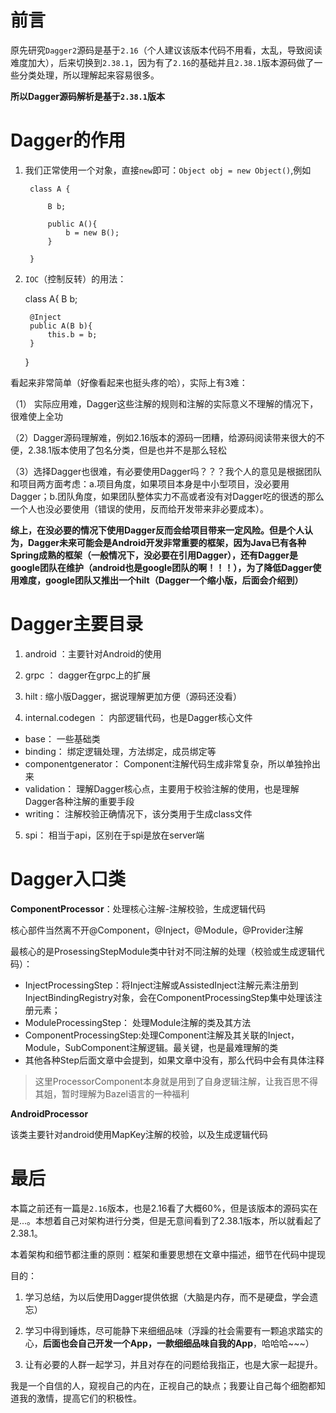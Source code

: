 

# 前言 #

原先研究`Dagger2`源码是基于`2.16`（个人建议该版本代码不用看，太乱，导致阅读难度加大），后来切换到`2.38.1`，因为有了`2.16`的基础并且`2.38.1`版本源码做了一些分类处理，所以理解起来容易很多。

**所以Dagger源码解析是基于`2.38.1`版本**

# Dagger的作用 #



1. 我们正常使用一个对象，直接`new`即可：`Object obj = new Object()`,例如


		class A {
	
			B b;
			
			public A(){
				b = new B();
			}
			
		}

2. `IOC`（控制反转）的用法：

	class A{
		B b;

		@Inject
		public A(B b){
			this.b = b;
		} 
	}

看起来非常简单（好像看起来也挺头疼的哈），实际上有3难：

（1） 实际应用难，Dagger这些注解的规则和注解的实际意义不理解的情况下，很难使上全功

（2）Dagger源码理解难，例如2.16版本的源码一团糟，给源码阅读带来很大的不便，2.38.1版本使用了包名分类，但是也并不是那么轻松

（3）选择Dagger也很难，有必要使用Dagger吗？？？我个人的意见是根据团队和项目两方面考虑：a.项目角度，如果项目本身是中小型项目，没必要用Dagger；b.团队角度，如果团队整体实力不高或者没有对Dagger吃的很透的那么一个人也没必要使用（错误的使用，反而给开发带来非必要成本）。

**综上，在没必要的情况下使用Dagger反而会给项目带来一定风险。但是个人认为，Dagger未来可能会是Android开发非常重要的框架，因为Java已有各种Spring成熟的框架（一般情况下，没必要在引用Dagger），还有Dagger是google团队在维护（android也是google团队的啊！！！），为了降低Dagger使用难度，google团队又推出一个hilt（Dagger一个缩小版，后面会介绍到）**


# Dagger主要目录 #

1. android ：主要针对Android的使用

2. grpc ： dagger在grpc上的扩展

3. hilt : 缩小版Dagger，据说理解更加方便（源码还没看）

4. internal.codegen ： 内部逻辑代码，也是Dagger核心文件

 - base： 一些基础类
 - binding： 绑定逻辑处理，方法绑定，成员绑定等
 - componentgenerator： Component注解代码生成非常复杂，所以单独拎出来
 - validation： 理解Dagger核心点，主要用于校验注解的使用，也是理解Dagger各种注解的重要手段
 - writing： 注解校验正确情况下，该分类用于生成class文件

5. spi： 相当于api，区别在于spi是放在server端

# Dagger入口类 #

**ComponentProcessor**：处理核心注解-注解校验，生成逻辑代码

核心部件当然离不开@Component，@Inject，@Module，@Provider注解

最核心的是ProsessingStepModule类中针对不同注解的处理（校验或生成逻辑代码）：

- InjectProcessingStep：将Inject注解或AssistedInject注解元素注册到InjectBindingRegistry对象，会在ComponentProcessingStep集中处理该注册元素；
- ModuleProcessingStep： 处理Module注解的类及其方法
- ComponentProcessingStep:处理Component注解及其关联的Inject，Module，SubComponent注解逻辑。最关键，也是最难理解的类
- 其他各种Step后面文章中会提到，如果文章中没有，那么代码中会有具体注释

> 这里ProcessorComponent本身就是用到了自身逻辑注解，让我百思不得其姐，暂时理解为Bazel语言的一种福利

**AndroidProcessor**

该类主要针对android使用MapKey注解的校验，以及生成逻辑代码

	
# 最后 #

本篇之前还有一篇是`2.16`版本，也是2.16看了大概60%，但是该版本的源码实在是...。本想着自己对架构进行分类，但是无意间看到了2.38.1版本，所以就看起了2.38.1。

本着架构和细节都注重的原则：框架和重要思想在文章中描述，细节在代码中提现

目的：

1. 学习总结，为以后使用Dagger提供依据（大脑是内存，而不是硬盘，学会遗忘）

2. 学习中得到锤炼，尽可能静下来细细品味（浮躁的社会需要有一颗追求踏实的心，**后面也会自己开发一个App，一款细细品味自我的App**，哈哈哈~~~）

3. 让有必要的人群一起学习，并且对存在的问题给我指正，也是大家一起提升。


我是一个自信的人，窥视自己的内在，正视自己的缺点；我要让自己每个细胞都知道我的激情，提高它们的积极性。